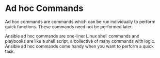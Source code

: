 # Ad hoc Commands
Ad hoc commands are commands which can be run individually to perform quick functions. These commands need not be performed later.

Ansible ad hoc commands are one-liner Linux shell commands and playbooks are like a shell script, a collective of many commands with logic.
Ansible ad hoc commands come handy when you want to perform a quick task.

